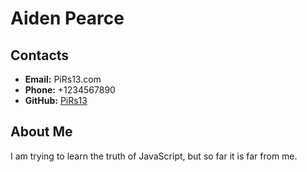 # __Aiden Pearce__

## Contacts
- __Email:__ PiRs13.com
- __Phone:__  +1234567890
- __GitHub:__ [PiRs13](https://github.com/PiRs13)
  
## __About Me__
I am trying to learn the truth of JavaScript, but so far it is far from me.
